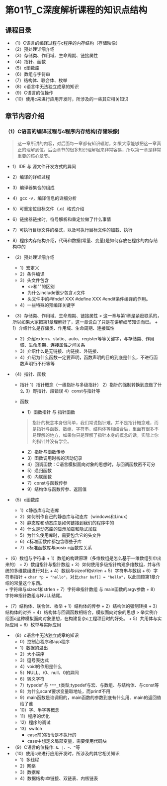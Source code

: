 # 第01节_C深度解析课程的知识点结构
	
## 课程目录
  + （1）C语言的编译过程与c程序的内存结构（存储映像）		
  + （2）预处理详细介绍
  + （3）存储类、作用域、生命周期、链接属性		
  + （4）指针、函数	
  + （5）c函数库
  + （6）数组与字符串				
  + （7）结构体、联合体、枚举				
  + （8）c语言中无法独立成章的知识
  + （9）C语言的位操作
  + （10）使用c来进行应用开发时，所涉及的一些其它相关知识

		
## 章节内容介绍	
	
### （1）C语言的编译过程与c程序内存结构(存储映像)
   > 这一章所讲的内容，对后面每一章都有知识辐射，如果大家能够把这一章真正的理解到位，后面章节的很多知识理解起来非常容易，所以第一章是非常重要的核心章节。
     
   + 1）IDE 与 源文件开发方式的异同
   + 2）编译的详细过程
   + 3）编译器集合的组成
   + 4）gcc -v，编译信息的详细分析
   + 5）可重定位目标文件（.o）格式介绍
   + 6）链接器链接时，符号解析和重定位做了什么事情
   + 7）可执行目标文件的格式，以及可执行目标文件的加载、执行
   + 8）程序内存结构介绍，代码和数据(常量、变量)是如何存放在程序的内存结构中的
				
  + （2）预处理详细介绍
	+ 1）宏定义
	+ 2）条件编译
	+ 3）头文件包含
	  + <>和""的区别
	  + 为什么include很少包含.c文件
	  + 头文件中的#ifndef XXX  #define XXX      #endif条件编译的作用。
	+ 4）一些特殊的预编译关键字
	
  + （3）存储类、作用域、生命周期、链接属性
        > 这一章与第1章是紧密联系的，所以如果大家把第1章理解好了，这一章说白了只是在讲解细节知识而已。
        + 1）介绍什么是存储类、作用域、生命周期、连接属性
	+ 2）介绍extern、static、auto、register等等关键字，与存储类、作用域、生命周期、连接属性之间关系
	+ 3）介绍什么是无链接、内链接、外链接、
	+ 4）介绍为什么函数一定要声明，函数声明的目的到底是什么，不进行函数声明行不行等等
					
  + （4）指针、函数
	+ 指针
	  1）指针概念（一级指针与多级指针）
	  2）指针的强制转换到底做了什么
	  3）野指针、段错误
	  4）const与指针等

	+ 函数
	  + 1）函数指针 与 指针函数
	   > 指针的概念本身很简单，我们常说指针难，并不是指针概念难，而是指针与函数、数组、字符串、结构体等相结合后，里面有很多不易理解的地方，如果你只是理解了指针本身的概念的话，实际上你的指针并没有学会。
	  + 2）指针与函数传参
	  + 3）函数调用时栈的活动记录
	  + 4）回调函数：C语言模拟面向对象的思想时，与回调函数密不可分
	  + 5）递归函数
	  + 6）内联函数
	  + 7）const与函数传参
	  + 9）结构体与函数传参、返回值
				
				
				
  + （5）c函数库
	  + 1）c静态库与动态库
	  + 2）如何制作自己的静态库与动态库（windows和Linux）
	  + 3）静态库和动态库是如何链接到我们的程序中的
	  + 4）什么是动态库的显示加载和隐式加载
	  + 5）为什么使用库时，需要包含它的头文件
	  + 6）c标准函数库都包含哪些子库
	  + 7）c标准函数库与posix c函数库关系

	
  +（6）数组与字符串
	  + 1）数组的构建原理（多维数组是怎么基于一维数组引申出来的）
	  + 2）数组指针与指针数组
	  + 3）如何使用多级指针构建多维数组，并与传统的多维数组进行对比
	  + 4）数组与sizeof和strlen
	  + 5）字符串与数组
	  + 6）字符串指针
	     + `char *p = "hello"`，对比`char buf[] = "hello"`，以此回顾第1章介绍的常量这个东西。			
	     + 字符串与sizeof和strlen
	  + 7）字符串指针数组 与 main函数的argv参数
          + 8）字符串指针数组与NULL结尾。
						
   +（7）结构体、联合体、枚举
         + 1）结构体的传参
	 + 2）结构体的强制转换
	 + 3）结构体的对齐
	 + 4）结构体与回调函数相结合，模拟面向对象的思想
	      > 举实例介绍面c这种模拟面向对象思想，在构建复杂c工程项目时的好处。
	 + 5）共用体与实际应用
	 + 6）枚举与实际应用
					
  + （8）c语言中无法独立成章的知识
	 + 0）控制台程序和app程序
	 + 1）数据的溢出
	 + 2）大小端序
	 + 3）逗号表达式
	 + 4）void的作用是什么
	 + 5）NULL、\0、null、0的异同
	 + 6）转义字符
	 + 7）typedef 与 `***_t`类型;typedef与宏、与数组、与结构体、与const等
	 + 8）为什么scanf要求变量取地址，而printf不用
	 + 9）main函数是谁调用的，main函数的参数到底有什么用、main的返回值给了谁
	 + 10）字、半字等概念
	 + 11）程序的优化
	 + 12）程序的调试
	 + 13）switch
		+ case前的指令是不执行的
		+ case中想定义局部变量，需要使用代码块		
  + （9）C语言的位操作: `&、|、~、^`等
  + （10）使用c来进行应用开发时，所涉及的其它相关知识
	 + 1）多线程
	 + 2）网络
	 + 3）数据库
	 + 4）数据结构:单链接、双链表、内核链表
